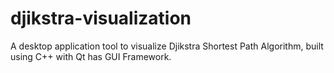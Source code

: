 # djikstra-visualization
A desktop application tool to visualize Djikstra Shortest Path Algorithm, built using C++ with Qt has GUI Framework.
